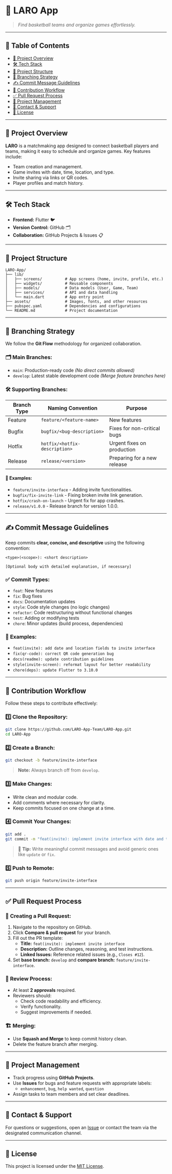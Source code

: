# 🏀 **LARO App**
> *Find basketball teams and organize games effortlessly.*

---

## 📖 **Table of Contents**
- [🚀 Project Overview](#-project-overview)
- [🛠️ Tech Stack](#️-tech-stack)
- [📂 Project Structure](#-project-structure)
- [🌳 Branching Strategy](#-branching-strategy)
- [✍️ Commit Message Guidelines](#️-commit-message-guidelines)
- [🔄 Contribution Workflow](#-contribution-workflow)
- [✅ Pull Request Process](#-pull-request-process)
- [📅 Project Management](#-project-management)
- [📢 Contact & Support](#-contact--support)
- [📄 License](#-license)

---

## 🚀 **Project Overview**
**LARO** is a matchmaking app designed to connect basketball players and teams, making it easy to schedule and organize games. Key features include:
- Team creation and management.
- Game invites with date, time, location, and type.
- Invite sharing via links or QR codes.
- Player profiles and match history.

---

## 🛠️ **Tech Stack**
- **Frontend:** Flutter 🐦
- **Version Control:** GitHub 🗂️
- **Collaboration:** GitHub Projects & Issues 📋

---

## 📂 **Project Structure**
```plaintext
LARO-App/
├── lib/
│   ├── screens/          # App screens (home, invite, profile, etc.)
│   ├── widgets/          # Reusable components
│   ├── models/           # Data models (User, Game, Team)
│   ├── services/         # API and data handling
│   └── main.dart         # App entry point
├── assets/               # Images, fonts, and other resources
├── pubspec.yaml          # Dependencies and configurations
└── README.md             # Project documentation
```

---

## 🌳 **Branching Strategy**
We follow the **Git Flow** methodology for organized collaboration.

### 🗂️ **Main Branches:**
- `main`: Production-ready code *(No direct commits allowed)*
- `develop`: Latest stable development code *(Merge feature branches here)*

### 🛠️ **Supporting Branches:**
| Branch Type | Naming Convention          | Purpose                      |
|-------------|----------------------------|------------------------------|
| Feature     | `feature/<feature-name>`    | New features                 |
| Bugfix      | `bugfix/<bug-description>`  | Fixes for non-critical bugs  |
| Hotfix      | `hotfix/<hotfix-description>`| Urgent fixes on production  |
| Release     | `release/<version>`         | Preparing for a new release  |

#### 📌 **Examples:**
- `feature/invite-interface` - Adding invite functionalities.
- `bugfix/fix-invite-link` - Fixing broken invite link generation.
- `hotfix/crash-on-launch` - Urgent fix for app crashes.
- `release/v1.0.0` - Release branch for version 1.0.0.

---

## ✍️ **Commit Message Guidelines**
Keep commits **clear, concise, and descriptive** using the following convention:
```plaintext
<type>(<scope>): <short description>

[Optional body with detailed explanation, if necessary]
```

### ✅ **Commit Types:**
- `feat`: New features
- `fix`: Bug fixes
- `docs`: Documentation updates
- `style`: Code style changes (no logic changes)
- `refactor`: Code restructuring without functional changes
- `test`: Adding or modifying tests
- `chore`: Minor updates (build process, dependencies)

### 📝 **Examples:**
- `feat(invite): add date and location fields to invite interface`
- `fix(qr-code): correct QR code generation bug`
- `docs(readme): update contribution guidelines`
- `style(invite-screen): reformat layout for better readability`
- `chore(deps): update Flutter to 3.10.0`

---

## 🔄 **Contribution Workflow**
Follow these steps to contribute effectively:

### 1️⃣ **Clone the Repository:**
```bash
git clone https://github.com/LARO-App-Team/LARO-App.git
cd LARO-App
```

### 2️⃣ **Create a Branch:**
```bash
git checkout -b feature/invite-interface
```
> **Note:** Always branch off from `develop`.

### 3️⃣ **Make Changes:**
- Write clean and modular code.
- Add comments where necessary for clarity.
- Keep commits focused on one change at a time.

### 4️⃣ **Commit Your Changes:**
```bash
git add .
git commit -m "feat(invite): implement invite interface with date and time"
```
> 🔑 **Tip:** Write meaningful commit messages and avoid generic ones like `update` or `fix`.

### 5️⃣ **Push to Remote:**
```bash
git push origin feature/invite-interface
```

---

## ✅ **Pull Request Process**
### 🔀 **Creating a Pull Request:**
1. Navigate to the repository on GitHub.
2. Click **Compare & pull request** for your branch.
3. Fill out the PR template:
   - **Title:** `feat(invite): implement invite interface`
   - **Description:** Outline changes, reasoning, and test instructions.
   - **Linked Issues:** Reference related issues (e.g., `Closes #12`).
4. Set **base branch:** `develop` and **compare branch:** `feature/invite-interface`.

### 🧪 **Review Process:**
- At least **2 approvals** required.
- Reviewers should:
  - Check code readability and efficiency.
  - Verify functionality.
  - Suggest improvements if needed.

### 🏗️ **Merging:**
- Use **Squash and Merge** to keep commit history clean.
- Delete the feature branch after merging.

---

## 📅 **Project Management**
- Track progress using **GitHub Projects**.
- Use **Issues** for bugs and feature requests with appropriate labels:
  - `enhancement`, `bug`, `help wanted`, `question`
- Assign tasks to team members and set clear deadlines.

---

## 📢 **Contact & Support**
For questions or suggestions, open an [Issue](https://github.com/LARO-App-Team/LARO-App/issues) or contact the team via the designated communication channel.

---

## 📄 **License**
This project is licensed under the [MIT License](LICENSE).
